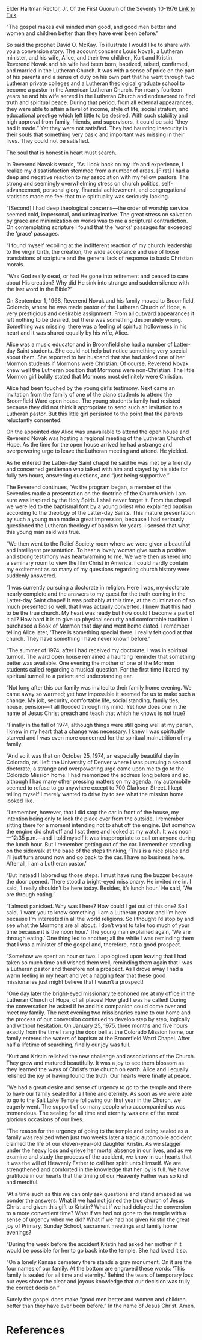 Elder Hartman Rector, Jr.
Of the First Quorum of the Seventy
10-1976
[Link to Talk](https://www.churchofjesuschrist.org/study/general-conference/1976/10/a-gospel-of-conversion?lang=eng)

“The gospel makes evil minded men good, and good men better and women and children better than they have ever been before.”

So said the prophet David O. McKay. To illustrate I would like to share with you a conversion story. The account concerns Louis Novak, a Lutheran minister, and his wife, Alice, and their two children, Kurt and Kristin. Reverend Novak and his wife had been born, baptized, raised, confirmed, and married in the Lutheran Church. It was with a sense of pride on the part of his parents and a sense of duty on his own part that he went through two Lutheran private colleges and a Lutheran theological graduate school to become a pastor in the American Lutheran Church. For nearly fourteen years he and his wife served in the Lutheran Church and endeavored to find truth and spiritual peace. During that period, from all external appearances, they were able to attain a level of income, style of life, social stratum, and educational prestige which left little to be desired. With such stability and high approval from family, friends, and supervisors, it could be said “they had it made.” Yet they were not satisfied. They had haunting insecurity in their souls that something very basic and important was missing in their lives. They could not be satisfied.

The soul that is honest in heart must search.

In Reverend Novak’s words, “As I look back on my life and experience, I realize my dissatisfaction stemmed from a number of areas. [First] I had a deep and negative reaction to my association with my fellow pastors. The strong and seemingly overwhelming stress on church politics, self-advancement, personal glory, financial achievement, and congregational statistics made me feel that true spirituality was seriously lacking.

“[Second] I had deep theological concerns—the order of worship service seemed cold, impersonal, and unimaginative. The great stress on salvation by grace and minimization on works was to me a scriptural contradiction. On contemplating scripture I found that the ‘works’ passages far exceeded the ‘grace’ passages.

“I found myself recoiling at the indifferent reaction of my church leadership to the virgin birth, the creation, the wide acceptance and use of loose translations of scripture and the general lack of response to basic Christian morals.

“Was God really dead, or had He gone into retirement and ceased to care about His creation? Why did He sink into strange and sudden silence with the last word in the Bible?”

On September 1, 1968, Reverend Novak and his family moved to Broomfield, Colorado, where he was made pastor of the Lutheran Church of Hope, a very prestigious and desirable assignment. From all outward appearances it left nothing to be desired, but there was something desperately wrong. Something was missing: there was a feeling of spiritual hollowness in his heart and it was shared equally by his wife, Alice.

Alice was a music educator and in Broomfield she had a number of Latter-day Saint students. She could not help but notice something very special about them. She reported to her husband that she had asked one of her Mormon students if Mormons were Christian. Of course, Reverend Novak knew well the Lutheran position that Mormons were non-Christian. The little Mormon girl boldly stated that Mormons most definitely were Christian.

Alice had been touched by the young girl’s testimony. Next came an invitation from the family of one of the piano students to attend the Broomfield Ward open house. The young student’s family had resisted because they did not think it appropriate to send such an invitation to a Lutheran pastor. But this little girl persisted to the point that the parents reluctantly consented.

On the appointed day Alice was unavailable to attend the open house and Reverend Novak was hosting a regional meeting of the Lutheran Church of Hope. As the time for the open house arrived he had a strange and overpowering urge to leave the Lutheran meeting and attend. He yielded.

As he entered the Latter-day Saint chapel he said he was met by a friendly and concerned gentleman who talked with him and stayed by his side for fully two hours, answering questions, and “just being supportive.”

The Reverend continues, “As the program began, a member of the Seventies made a presentation on the doctrine of the Church which I am sure was inspired by the Holy Spirit. I shall never forget it. From the chapel we were led to the baptismal font by a young priest who explained baptism according to the theology of the Latter-day Saints. This mature presentation by such a young man made a great impression, because I had seriously questioned the Lutheran theology of baptism for years. I sensed that what this young man said was true.

“We then went to the Relief Society room where we were given a beautiful and intelligent presentation. To hear a lovely woman give such a positive and strong testimony was heartwarming to me. We were then ushered into a seminary room to view the film Christ in America. I could hardly contain my excitement as so many of my questions regarding church history were suddenly answered.

“I was currently pursuing a doctorate in religion. Here I was, my doctorate nearly complete and the answers to my quest for the truth coming in the Latter-day Saint chapel! It was probably at this time, at the culmination of so much presented so well, that I was actually converted. I knew that this had to be the true church. My heart was ready but how could I become a part of it all? How hard it is to give up physical security and comfortable tradition. I purchased a Book of Mormon that day and went home elated. I remember telling Alice later, ‘There is something special there. I really felt good at that church. They have something I have never known before.’

“The summer of 1974, after I had received my doctorate, I was in spiritual turmoil. The ward open house remained a haunting reminder that something better was available. One evening the mother of one of the Mormon students called regarding a musical question. For the first time I bared my spiritual turmoil to a patient and understanding ear.

“Not long after this our family was invited to their family home evening. We came away so warmed; yet how impossible it seemed for us to make such a change. My job, security, comfortable life, social standing, family ties, house, pension—it all flooded through my mind. Yet how does one in the name of Jesus Christ preach and teach that which he knows is not true?

“Finally in the fall of 1974, although things were still going well at my parish, I knew in my heart that a change was necessary. I knew I was spiritually starved and I was even more concerned for the spiritual malnutrition of my family.

“And so it was that on October 25, 1974, an especially beautiful day in Colorado, as I left the University of Denver where I was pursuing a second doctorate, a strange and overpowering urge came upon me to go to the Colorado Mission home. I had memorized the address long before and so, although I had many other pressing matters on my agenda, my automobile seemed to refuse to go anywhere except to 709 Clarkson Street. I kept telling myself I merely wanted to drive by to see what the mission home looked like.

“I remember, however, that I did stop the car in front of the house, my intention being only to look the place over from the outside. I remember sitting there for a moment intending not to shut off the engine. But somehow the engine did shut off and I sat there and looked at my watch. It was noon—12:35 p.m.—and I told myself it was inappropriate to call on anyone during the lunch hour. But I remember getting out of the car. I remember standing on the sidewalk at the base of the steps thinking, ‘This is a nice place and I’ll just turn around now and go back to the car. I have no business here. After all, I am a Lutheran pastor.’

“But instead I labored up those steps. I must have rung the buzzer because the door opened. There stood a bright-eyed missionary. He invited me in. I said, ‘I really shouldn’t be here today. Besides, it’s lunch hour.’ He said, ‘We are through eating.’

“I almost panicked. Why was I here? How could I get out of this one? So I said, ‘I want you to know something. I am a Lutheran pastor and I’m here because I’m interested in all the world religions. So I thought I’d stop by and see what the Mormons are all about. I don’t want to take too much of your time because it is the noon hour.’ The young man explained again, ‘We are through eating.’ One thing led to another; all the while I was reminding them that I was a minister of the gospel and, therefore, not a good prospect.

“Somehow we spent an hour or two. I apologized upon leaving that I had taken so much time and wished them well, reminding them again that I was a Lutheran pastor and therefore not a prospect. As I drove away I had a warm feeling in my heart and yet a nagging fear that these good missionaries just might believe that I wasn’t a prospect!

“One day later the bright-eyed missionary telephoned me at my office in the Lutheran Church of Hope, of all places! How glad I was he called! During the conversation he asked if he and his companion could come over and meet my family. The next evening two missionaries came to our home and the process of our conversion continued to develop step by step, logically and without hesitation. On January 25, 1975, three months and five hours exactly from the time I rang the door bell at the Colorado Mission home, our family entered the waters of baptism at the Broomfield Ward Chapel. After half a lifetime of searching, finally our joy was full.

“Kurt and Kristin relished the new challenge and associations of the Church. They grew and matured beautifully. It was a joy to see them blossom as they learned the ways of Christ’s true church on earth. Alice and I equally relished the joy of having found the truth. Our hearts were finally at peace.

“We had a great desire and sense of urgency to go to the temple and there to have our family sealed for all time and eternity. As soon as we were able to go to the Salt Lake Temple following our first year in the Church, we eagerly went. The support of so many people who accompanied us was tremendous. The sealing for all time and eternity was one of the most glorious occasions of our lives.

“The reason for the urgency of going to the temple and being sealed as a family was realized when just two weeks later a tragic automobile accident claimed the life of our eleven-year-old daughter Kristin. As we stagger under the heavy loss and grieve her mortal absence in our lives, and as we examine and study the process of the accident, we know in our hearts that it was the will of Heavenly Father to call her spirit unto Himself. We are strengthened and comforted in the knowledge that her joy is full. We have gratitude in our hearts that the timing of our Heavenly Father was so kind and merciful.

“At a time such as this we can only ask questions and stand amazed as we ponder the answers: What if we had not joined the true church of Jesus Christ and given this gift to Kristin? What if we had delayed the conversion to a more convenient time? What if we had not gone to the temple with a sense of urgency when we did? What if we had not given Kristin the great joy of Primary, Sunday School, sacrament meetings and family home evenings?

“During the week before the accident Kristin had asked her mother if it would be possible for her to go back into the temple. She had loved it so.

“On a lonely Kansas cemetery there stands a gray monument. On it are the four names of our family. At the bottom are engraved these words: ‘This family is sealed for all time and eternity.’ Behind the tears of temporary loss our eyes show the clear and joyous knowledge that our decision was truly the correct decision.”

Surely the gospel does make “good men better and women and children better than they have ever been before.” In the name of Jesus Christ. Amen.

# References
